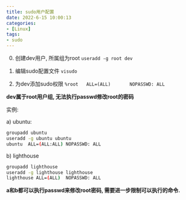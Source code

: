 ```yaml
---
title: sudo用户配置
date: 2022-6-15 10:00:13
categories: 
- [Linux]
tags: 
- sudo
---
```


0) 创建dev用户, 所属组为root
```useradd -g root dev```

1) 编辑sudo配置文件
```visudo```

2) 为dev添加sudo权限
```%root   ALL=(ALL)       NOPASSWD: ALL```

**dev属于root用户组, 无法执行passwd修改root的密码**

实例:

a) ubuntu:

``` bash
groupadd ubuntu 
useradd -g ubuntu ubuntu
ubuntu  ALL=(ALL:ALL) NOPASSWD: ALL
```

b) lighthouse

``` bash
groupadd lighthouse
useradd -g lighthouse lighthouse
lighthouse ALL=(ALL)  NOPASSWD: ALL
```

**a和b都可以执行passwd来修改root密码, 需要进一步限制可以执行的命令.**